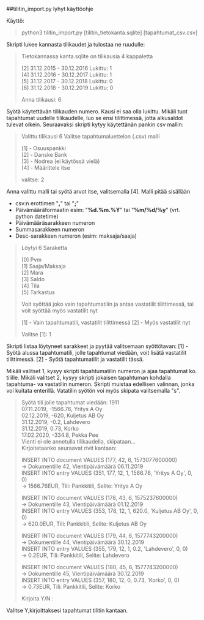 ##tilitin_import.py lyhyt käyttöohje

Käyttö:
> python3 tilitin_import.py [tilitin_tietokanta.sqlite] [tapahtumat_csv.csv]

Skripti lukee kannasta tilikaudet ja tulostaa ne ruudulle:


> Tietokannassa kanta.sqlite on tilikausia 4 kappaletta
> 
> [2] 31.12.2015 - 30.12.2016 Lukittu: 1\
> [4] 31.12.2016 - 30.12.2017 Lukittu: 1\
> [5] 31.12.2017 - 30.12.2018 Lukittu: 0\
> [6] 31.12.2018 - 30.12.2019 Lukittu: 0
> 
> Anna tilikausi: 6


Syötä käytettävän tilikauden numero. Kausi ei saa olla lukittu. Mikäli tuot tapahtumat uudelle tilikaudelle,
luo se ensi tilittimessä, jotta alkusaldot tulevat oikein.
Seuraavaksi skripti kytyy käytettänän pankin csv mallin:

> Valittu tilikausi 6
> Valitse tapahtumaluettelon (.csv) malli
> 
> [1] - Osuuspankki\
> [2] - Danske Bank\
> [3] - Nodrea (ei käytössä vielä)\
> [4] - Määrittele itse
> 
> valitse: 2

Anna valittu malli tai syötä arvot itse, valitsemalla [4]. Malli pitää sisällään
- csv:n erottimen "**,**" tai "**;**"
- Päivämääräformaatin esim: "**%d.%m.%Y**" tai "**%m/%d/%y**" (vrt. python datetime)
- Päivämääräsarakkeen numeron
- Summasarakkeen numeron
- Desc-sarakkeen numeron (esim: maksaja/saaja)

> Löytyi 6 Saraketta
> 
> [0]  Pvm\
> [1]  Saaja/Maksaja\
> [2]  Mara\
> [3]  Saldo\
> [4]  Tila\
> [5]  Tarkastus
> 
> Voit syöttää joko vain tapahtumatilin ja antaa vastatilit tilittimessä,
> tai voit syöttää myös vastatilit nyt
> 
> [1] - Vain tapahtumatili, vastatilit tilittimessä
> [2] - Myös vastatilit nyt
> 
> Valitse [1]: 1

Skripti listaa löytyneet sarakkeet ja pyytää valitsemaan syöttötavan:
[1] - Syötä alussa tapahtumatili, jolle tapahtumat viedään, voit lisätä vastatilit tilittimessä.
[2] - Syötä tapahtumatilit ja vastatilit tässä.

Mikäli valitset 1, kysyy skripti tapahtumatilin numeron ja ajaa tapahtumat ko. tilille. 
Mikäli valitset 2, kysyy skripti jokaisen tapahtuman kohdalla tapahtuma- va vastatilin numeron. 
Skripti muistaa edellisen valinnan, jonka voi kuitata enterillä. Vatatilin syötön voi myös skipata valitsemalla "s".
  
> Syötä tili jolle tapahtumat viedään: 1911\
> 07.11.2019, -1566.76, Yritys A Oy\
> 02.12.2019, -620, Kuljetus AB Oy\
> 31.12.2019, -0.2, Lahdevero\
> 31.12.2019, 0.73, Korko\
> 17.02.2020, -334.8, Pekka Pee\
> Vienti ei ole annetulla tilikaudella, skipataan...\
> Kirjoitetaanko seuraavat rivit kantaan:
> 
> INSERT INTO document VALUES (177, 42, 6, 1573077600000)\
>->  Dokumentille 42, Vientipäivämäärä 06.11.2019\
>  INSERT INTO entry VALUES (351, 177, 12, 1, 1566.76, 'Yritys A Oy', 0, 0)\
>->  1566.76EUR, Tili: Pankkitili, Selite: Yritys A Oy
> 
> INSERT INTO document VALUES (178, 43, 6, 1575237600000)\
>->  Dokumentille 43, Vientipäivämäärä 01.12.2019\
>  INSERT INTO entry VALUES (353, 178, 12, 1, 620.0, 'Kuljetus AB Oy', 0, 0)\
>->  620.0EUR, Tili: Pankkitili, Selite: Kuljetus AB Oy
> 
> INSERT INTO document VALUES (179, 44, 6, 1577743200000)\
>->  Dokumentille 44, Vientipäivämäärä 30.12.2019\
>  INSERT INTO entry VALUES (355, 179, 12, 1, 0.2, 'Lahdevero', 0, 0)\
>->  0.2EUR, Tili: Pankkitili, Selite: Lahdevero
> 
> INSERT INTO document VALUES (180, 45, 6, 1577743200000)\
>->  Dokumentille 45, Vientipäivämäärä 30.12.2019\
>  INSERT INTO entry VALUES (357, 180, 12, 0, 0.73, 'Korko', 0, 0)\
>->  0.73EUR, Tili: Pankkitili, Selite: Korko
> 
> Kirjoita Y/N : 

Valitse Y,kirjoittaksesi tapahtumat tilitin kantaan.
````````

